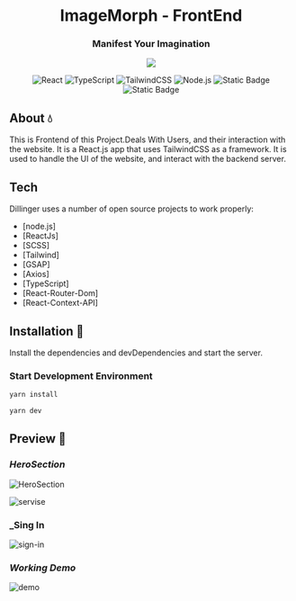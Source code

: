 <h1 align="center" >ImageMorph - FrontEnd</h1> 


<div align="center">

### Manifest Your Imagination


<img src="https://img.shields.io/badge/Yarn-2C8EBB?logo=yarn&logoColor=fff"/>



![React](https://img.shields.io/badge/react-%2320232a.svg?style=for-the-badge&logo=react&logoColor=%2361DAFB)
![TypeScript](https://img.shields.io/badge/typetcript-%2320232a.svg?style=for-the-badge&logo=typescript&logoColor=%fff)
![TailwindCSS](https://img.shields.io/badge/tailwindcss-%2320232a.svg?style=for-the-badge&logo=tailwind-css&logoColor=%2361DAFB)
![Node.js](https://img.shields.io/badge/Node.js-%2320232a?style=for-the-badge&logo=node.js&logoColor=43853D)
![Static Badge](https://img.shields.io/badge/gsap-43853D)
![Static Badge](https://img.shields.io/badge/Axios-yellow)




</div>

## About 💧
This is Frontend of this Project.Deals With Users, and their interaction with the website. It is a React.js app that uses TailwindCSS as a framework. It is used to handle the UI of the website, and interact with the backend server.


## Tech

Dillinger uses a number of open source projects to work properly:

- [node.js]
- [ReactJs] 
- [SCSS]
- [Tailwind]
- [GSAP]
- [Axios]
- [TypeScript]
- [React-Router-Dom]
- [React-Context-API]


## Installation 🎰

Install the dependencies and devDependencies and start the server.

### Start Development Environment
```sh
yarn install

yarn dev
```

## Preview 🫢
### _HeroSection_
![HeroSection](https://github.com/SouZe-San/ImageMorph/assets/103335953/ff731d9b-d4dc-4387-8e61-a9ddb8f852f2)

![servise](https://github.com/SouZe-San/ImageMorph/assets/103335953/310f676d-ce3a-49a5-bed3-53731f575f19)

### _Sing In
![sign-in](https://github.com/SouZe-San/ImageMorph/assets/103335953/0a628e8f-ddea-46ff-a7be-2021f7270530)

### _Working Demo_

![demo](https://github.com/SouZe-San/ImageMorph/assets/103335953/5127aac7-ef6f-4fda-9bac-445ea693b913)
